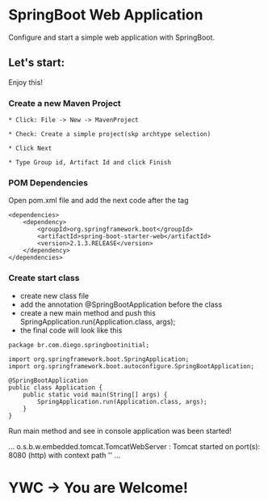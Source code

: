 # SpringBoot Web Application

Configure and start a simple web application with SpringBoot.

## Let's start:

Enjoy this!

### Create a new Maven Project

	* Click: File -> New -> MavenProject

	* Check: Create a simple project(skp archtype selection)

	* Click Next

	* Type Group id, Artifact Id and click Finish

### POM Dependencies

Open pom.xml file and add the next code after the </project> tag

```
<dependencies>
	<dependency>
		<groupId>org.springframework.boot</groupId>
		<artifactId>spring-boot-starter-web</artifactId>
		<version>2.1.3.RELEASE</version>
	</dependency>
</dependencies>
```

### Create start class
* create new class file 
* add the annotation @SpringBootApplication before the class
* create a new main method and push this SpringApplication.run(Application.class, args);
* the final code will look like this
```
package br.com.diego.springbootinitial;

import org.springframework.boot.SpringApplication;
import org.springframework.boot.autoconfigure.SpringBootApplication;

@SpringBootApplication
public class Application {
	public static void main(String[] args) {
		SpringApplication.run(Application.class, args);
	}
}
```

Run main method and see in console application was been started!

...
  o.s.b.w.embedded.tomcat.TomcatWebServer  : Tomcat started on port(s): 8080 (http) with context path ''
...

# YWC -> You are Welcome!

